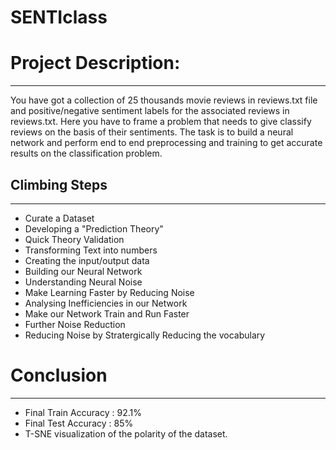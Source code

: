 # SENTIclass
# **Project Description**:

---

You have got a collection of 25 thousands movie reviews in reviews.txt file and positive/negative sentiment labels for the associated reviews in reviews.txt. Here you have to frame a problem that needs to give classify reviews on the basis of their sentiments. The task is to build a neural network and perform end to end preprocessing and training to get accurate results on the classification problem.

## Climbing Steps

---

 - Curate a Dataset
 - Developing a "Prediction Theory"
 - Quick Theory Validation
 - Transforming Text into numbers
 - Creating the input/output data
 - Building our Neural Network
 - Understanding Neural Noise
 - Make Learning Faster by Reducing Noise
 - Analysing Inefficiencies in our Network
 - Make our Network Train and Run Faster
 - Further Noise Reduction
 - Reducing Noise by Stratergically Reducing the vocabulary
 
# Conclusion

---

 - Final Train Accuracy : 92.1%
 - Final Test Accuracy  : 85%
 - T-SNE visualization of the polarity of the dataset.
